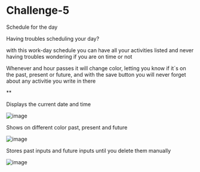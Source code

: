 # Challenge-5
Schedule for the day

Having troubles scheduling your day?

with this work-day schedule you can have all your activities listed and never having troubles wondering if you are on time or not

Whenever and hour passes it will change color, letting you know if it´s on the past, present or future, and with the save button
you will never forget about any activitie you write in there 

**

Displays the current date and time

![image](https://user-images.githubusercontent.com/104468646/180610926-7cd6b6a7-bb41-42f9-a9ab-576f293d0fa1.png)

Shows on different color past, present and future 

![image](https://user-images.githubusercontent.com/104468646/180610948-cf2b9997-b0e8-483f-aade-3cc0e3eac8ef.png)


Stores past inputs and future inputs until you delete them manually

![image](https://user-images.githubusercontent.com/104468646/180610975-88b955ce-9b20-4938-a522-35665b255e76.png)
